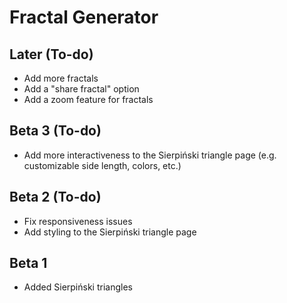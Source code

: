 # Fractal Generator

## Later (To-do)
- Add more fractals
- Add a "share fractal" option
- Add a zoom feature for fractals

## Beta 3 (To-do)
- Add more interactiveness to the Sierpiński triangle page (e.g. customizable side length, colors, etc.)

## Beta 2 (To-do)
- Fix responsiveness issues
- Add styling to the Sierpiński triangle page

## Beta 1
- Added Sierpiński triangles